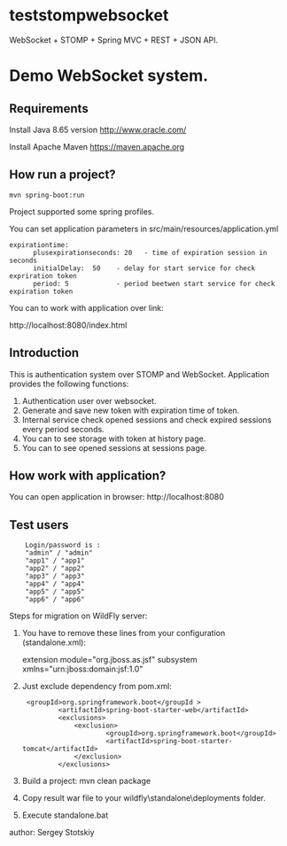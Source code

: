 # teststompwebsocket

WebSocket + STOMP + Spring MVC + REST + JSON API.
    
Demo WebSocket system.
========================

Requirements
------------
Install Java 8.65 version
http://www.oracle.com/ 

Install Apache Maven 
https://maven.apache.org

How run a project?
--------------------------

```
mvn spring-boot:run
```
Project supported some spring profiles. 


You can set application parameters in src/main/resources/application.yml

    expirationtime:
          plusexpirationseconds: 20   - time of expiration session in seconds
          initialDelay:  50    - delay for start service for check expriration token  
          period: 5            - period beetwen start service for check expiration token  



You can to work with application over link:

http://localhost:8080/index.html


Introduction
--------------------------

This is authentication system over STOMP and WebSocket. Application provides the following functions:

1. Authentication user over websocket.
2. Generate and save new token with expiration time of token.
3. Internal service check opened sessions and check expired sessions every period seconds.
4. You can to see storage with token at history page.
5. You can to see opened sessions at sessions page.

 
How work with application?
------------------------------
You can open application in browser: http://localhost:8080
 
Test users
-----------------------------
        Login/password is :  
        "admin" / "admin"
        "app1" / "app1"
        "app2" / "app2"
        "app3" / "app3"
        "app4" / "app4"
        "app5" / "app5"
        "app6" / "app6"


Steps for migration on WildFly server:

1. You have to remove these lines from your configuration (standalone.xml):

    extension module="org.jboss.as.jsf"
    subsystem xmlns="urn:jboss:domain:jsf:1.0"

2. Just exclude dependency from pom.xml:

		<groupId>org.springframework.boot</groupId >
            	<artifactId>spring-boot-starter-web</artifactId>
            	<exclusions>
                	<exclusion>
                    		<groupId>org.springframework.boot</groupId>
                    		<artifactId>spring-boot-starter-tomcat</artifactId>
                	</exclusion>
            	</exclusions>

3. Build a project: mvn clean package 
4. Copy result war file to your wildfly\standalone\deployments folder.
5. Execute standalone.bat


author: Sergey Stotskiy

